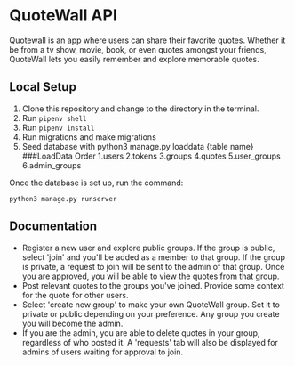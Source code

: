 # QuoteWall API

Quotewall is an app where users can share their favorite quotes. Whether it be from a tv show, movie, book, or even quotes amongst your friends, QuoteWall lets you 
easily remember and explore memorable quotes.

## Local Setup

1. Clone this repository and change to the directory in the terminal.
2. Run `pipenv shell`
3. Run `pipenv install`
4. Run migrations and make migrations
5. Seed database with python3 manage.py loaddata {table name}
###LoadData Order
1.users
2.tokens
3.groups
4.quotes
5.user_groups
6.admin_groups

Once the database is set up, run the command:

```
python3 manage.py runserver
```

## Documentation

- Register a new user and explore public groups. If the group is public, select 'join' and you'll be added as a member to that group. If the group is private, 
a request to join will be sent to the admin of that group. Once you are approved, you will be able to view the quotes from that group.
- Post relevant quotes to the groups you've joined. Provide some context for the quote for other users.
- Select 'create new group' to make your own QuoteWall group. Set it to private or public depending on your preference. Any group you create you will become the admin. 
- If you are the admin, you are able to delete quotes in your group, regardless of who posted it. A 'requests' tab will also be displayed for admins of users waiting for
approval to join.